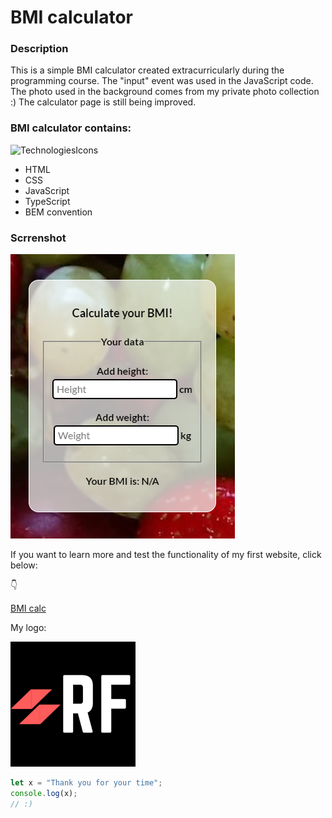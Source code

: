 # **BMI calculator**

### Description

This is a simple BMI calculator created extracurricularly during the programming course. The "input" event was used in the JavaScript code. The photo used in the background comes from my private photo collection :) The calculator page is still being improved.

### BMI calculator contains:

![TechnologiesIcons](https://skillicons.dev/icons?i=html,css,js,ts,github,vscode)

- HTML
- CSS
- JavaScript
- TypeScript
- BEM convention

### Scrrenshot

![BMI screenshot](https://github.com/RobFyd/BMI-Calculator/blob/main/fotos/bmiSS.png?raw=true)

If you want to learn more and test the functionality of my first website, click below:

👇

[BMI calc](https://robfyd.github.io/BMI-Calculator/)


My logo:

![LOGO](https://github.com/RobFyd/BMI-Calculator/blob/main/fotos/RFLogo.png?raw=true)


```javascript
let x = "Thank you for your time";
console.log(x);
// :)
```


